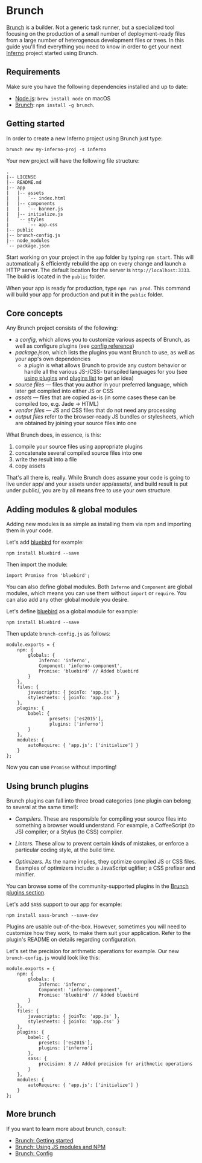 # Brunch

[Brunch](http://brunch.io/) is a builder. Not a generic task runner, but a specialized tool focusing on the production of a small number of deployment-ready files from a large number of heterogenous development files or trees.
In this guide you'll find everything you need to know in order to get your next [Inferno](http://infernojs.org) project started using Brunch.

## Requirements

Make sure you have the following dependencies installed and up to date:
* [Node.js](http://nodejs.org): `brew install node` on macOS
* [Brunch](http://brunch.io): `npm install -g brunch`. 

## Getting started

In order to create a new Inferno project using Brunch just type:
```
brunch new my-inferno-proj -s inferno
```

Your new project will have the following file structure:
```
.
|-- LICENSE
|-- README.md
|-- app
|   |-- assets
|   |   `-- index.html
|   |-- components
|   |   `-- banner.js
|   |-- initialize.js
|   `-- styles
|       `-- app.css
|-- public
|-- brunch-config.js
|-- node_modules
`-- package.json
```

Start working on your project in the `app` folder by typing `npm start`. This will automatically & efficiently rebuild the app on every change and launch a HTTP server. The default location for the server is `http://localhost:3333`. The build is located in the `public` folder.

When your app is ready for production, type `npm run prod`. This command will build your app for production and put it in the `public` folder.

## Core concepts

Any Brunch project consists of the following:

* a *config*, which allows you to customize various aspects of Brunch, as well as configure plugins (see [config reference](http://brunch.io/docs/config))
* *package.json*, which lists the plugins you want Brunch to use, as well as your app's own dependencies
	* a *plugin* is what allows Brunch to provide any custom behavior or handle all the various JS-/CSS- transpiled languages for you (see [using plugins](http://brunch.io/docs/using-plugins) and [plugins list](http://brunch.io/plugins) to get an idea)
* *source files* — files that you author in your preferred language, which later get compiled into either JS or CSS
* *assets* — files that are copied as-is (in some cases these can be compiled too, e.g. Jade → HTML)
* *vendor files* — JS and CSS files that do not need any processing
* *output files* refer to the browser-ready JS bundles or stylesheets, which are obtained by joining your source files into one

What Brunch does, in essence, is this:

1. compile your source files using appropriate plugins
2. concatenate several compiled source files into one
3. write the result into a file
4. copy assets

That's all there is, really. While Brunch does assume your code is going to live under app/ and your assets under app/assets/, and build result is put under public/, you are by all means free to use your own structure.

## Adding modules & global modules

Adding new modules is as simple as installing them via npm and importing them in your code.

Let's add [bluebird](http://bluebirdjs.com/docs/getting-started.html) for example:
```
npm install bluebird --save
```

Then import the module:

```
import Promise from 'bluebird';
```

You can also define global modules. Both `Inferno` and `Component` are global modules, which means you can use them without `import` or `require`.
You can also add any other global module you desire.

Let's define [bluebird](http://bluebirdjs.com/docs/getting-started.html) as a global module for example:

```
npm install bluebird --save
```

Then update `brunch-config.js` as follows:

```
module.exports = {
	npm: {
		globals: {
			Inferno: 'inferno',
			Component: 'inferno-component',
			Promise: 'bluebird' // Added bluebird
		}
	},
	files: {
		javascripts: { joinTo: 'app.js' },
		stylesheets: { joinTo: 'app.css' }
	},
	plugins: {
		babel: {
				presets: ['es2015'],
				plugins: ['inferno']
		}
	},
	modules: {
		autoRequire: { 'app.js': ['initialize'] }
	}
};
```

Now you can use `Promise` without importing!

## Using brunch plugins

Brunch plugins can fall into three broad categories (one plugin can belong to several at the same time!):

* *Compilers.* These are responsible for compiling your source files into something a browser would understand. For example, a CoffeeScript (to JS) compiler; or a Stylus (to CSS) compiler.

* *Linters.* These allow to prevent certain kinds of mistakes, or enforce a particular coding style, at the build time.

* *Optimizers.* As the name implies, they optimize compiled JS or CSS files. Examples of optimizers include: a JavaScript uglifier; a CSS prefixer and minifier.

You can browse some of the community-supported plugins in the [Brunch plugins section](http://brunch.io/plugins).

Let's add `SASS` support to our app for example:

```
npm install sass-brunch --save-dev
```

Plugins are usable out-of-the-box. However, sometimes you will need to customize how they work, to make them suit your application. Refer to the plugin's README on details regarding configuration.

Let's set the precision for arithmetic operations for example. Our new `brunch-config.js` would look like this:

```
module.exports = {
	npm: {
		globals: {
			Inferno: 'inferno',
			Component: 'inferno-component',
			Promise: 'bluebird' // Added bluebird
		}
	},
	files: {
		javascripts: { joinTo: 'app.js' },
		stylesheets: { joinTo: 'app.css' }
	},
	plugins: {
		babel: {
			presets: ['es2015'],
			plugins: ['inferno']
		},
		sass: {
			precision: 8 // Added precision for arithmetic operations
		}
	},
	modules: {
		autoRequire: { 'app.js': ['initialize'] }
	}
};
```

## More brunch

If you want to learn more about brunch, consult:

* [Brunch: Getting started](http://brunch.io/docs/getting-started)
* [Brunch: Using JS modules and NPM](http://brunch.io/docs/using-modules)
* [Brunch: Config](http://brunch.io/docs/config)